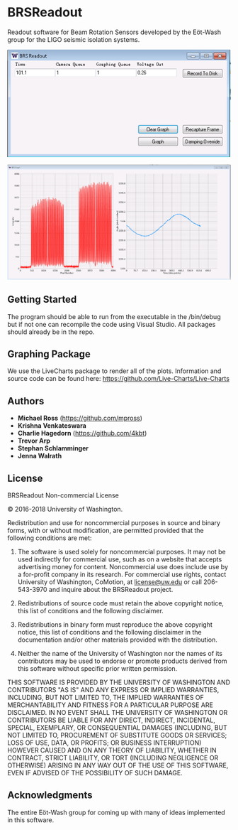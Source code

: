 # BRSReadout

Readout software for Beam Rotation Sensors developed by the Eöt-Wash group for the LIGO seismic isolation systems.

![](https://github.com/mpross/BRSReadout/blob/master/BRSReadoutScreen.png)

![](https://github.com/mpross/BRSReadout/blob/master/BRSReadoutScreenGraph.png)

## Getting Started

The program should be able to run from the executable in the /bin/debug but if not one can recompile the code using Visual Studio. All packages should already be in the repo.

## Graphing Package

We use the LiveCharts package to render all of the plots. Information and source code can be found here: https://github.com/Live-Charts/Live-Charts

## Authors

* **Michael Ross**
(https://github.com/mpross)
* **Krishna Venkateswara**
* **Charlie Hagedorn**
(https://github.com/4kbt)
* **Trevor Arp**
* **Stephan Schlamminger**
* **Jenna Walrath**

## License

BRSReadout Non-commercial License

© 2016-2018 University of Washington.

Redistribution and use for noncommercial purposes in source and binary forms, with or without modification, are permitted provided that the following conditions are met:

1. The software is used solely for noncommercial purposes. It may not be used indirectly for commercial use, such as on a website that accepts advertising money for content. Noncommercial use does include use by a for-profit company in its research. For commercial use rights, contact University of Washington, CoMotion, at license@uw.edu or call 206-543-3970 and inquire about the BRSReadout project.

2. Redistributions of source code must retain the above copyright notice, this list of conditions and the following disclaimer.

3. Redistributions in binary form must reproduce the above copyright notice, this list of conditions and the following disclaimer in the documentation and/or other materials provided with the distribution.

4. Neither the name of the University of Washington nor the names of its contributors may be used to endorse or promote products derived from this software without specific prior written permission.

THIS SOFTWARE IS PROVIDED BY THE UNIVERSITY OF WASHINGTON AND CONTRIBUTORS "AS IS" AND ANY EXPRESS OR IMPLIED WARRANTIES, INCLUDING, BUT NOT LIMITED TO, THE IMPLIED WARRANTIES OF MERCHANTABILITY AND FITNESS FOR A PARTICULAR PURPOSE ARE DISCLAIMED. IN NO EVENT SHALL THE UNIVERSITY OF WASHINGTON OR CONTRIBUTORS BE LIABLE FOR ANY DIRECT, INDIRECT, INCIDENTAL, SPECIAL, EXEMPLARY, OR CONSEQUENTIAL DAMAGES (INCLUDING, BUT NOT LIMITED TO, PROCUREMENT OF SUBSTITUTE GOODS OR SERVICES; LOSS OF USE, DATA, OR PROFITS; OR BUSINESS INTERRUPTION) HOWEVER CAUSED AND ON ANY THEORY OF LIABILITY, WHETHER IN CONTRACT, STRICT LIABILITY, OR TORT (INCLUDING NEGLIGENCE OR OTHERWISE) ARISING IN ANY WAY OUT OF THE USE OF THIS SOFTWARE, EVEN IF ADVISED OF THE POSSIBILITY OF SUCH DAMAGE.

## Acknowledgments

The entire Eöt-Wash group for coming up with many of ideas implemented in this software.
